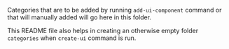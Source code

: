Categories that are to be added by running `add-ui-component` command or that will manually added will go here in this folder.

This README file also helps in creating an otherwise empty folder `categories` when `create-ui` command is run.